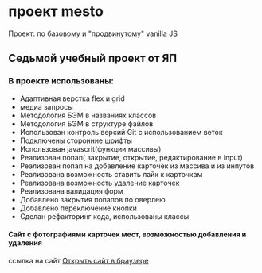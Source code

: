# проект mesto

Проект: по базовому и "продвинутому" vanilla JS

## Седьмой учебный проект от ЯП

### В проекте использованы:

- Адаптивная верстка flex и grid
- медиа запросы
- Методология БЭМ в названиях классов
- Методология БЭМ в структуре файлов
- Использован контроль версий Git с использованием веток
- Подключены сторонние шрифты
- Использован javascrit(функции массивы)
- Реализован попап( закрытие, открытие, редактирование в input)
- Реализован попап на добавление карточек из массива и из инпутов
- Реализована возможность ставить лайк к карточкам
- Реализована возможность удаление карточек
- Реализована валидация форм
- Добавлено закрытия попапов по оверлею
- Добавлено переключение кнопки
- Сделан рефакторинг кода, использованы классы.

#### Сайт с фотографиями карточек мест, возможностью добавления и удаления

ссылка на сайт [Открыть сайт в браузере](https://leonidtemniy.github.io/mesto/)
